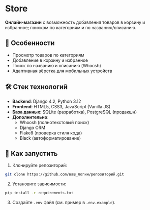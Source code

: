 # Store


**Онлайн-магазин** с возможность добавления товаров в корзину и избранное; поиском по категориям и по названию/описанию.

## 🌟 Особенности
- Просмотр товаров по категориям
- Добавление в корзину и избранное
- Поиск по названию и описанию (Whoosh)
- Адаптивная вёрстка для мобильных устройств

## 🛠️ Стек технологий
- **Backend**: Django 4.2, Python 3.12
- **Frontend**: HTML5, CSS3, JavaScript (Vanilla JS)
- **База данных**: SQLite (разработка), PostgreSQL (продакшн)
- **Дополнительно**: 
  - Whoosh (полнотекстовый поиск)
  - Django ORM
  - Flake8 (проверка стиля кода)
  - Black (автоформатирование)
  
## 🚀 Как запустить

1. Клонируйте репозиторий:
  ```bash
  git clone https://github.com/ваш_логин/репозиторий.git
  ```

2. Установите зависимости:
  ```bash
  pip install -r requirements.txt
  ```

3. Создайте `.env` файл (см. пример в `.env.example`).

